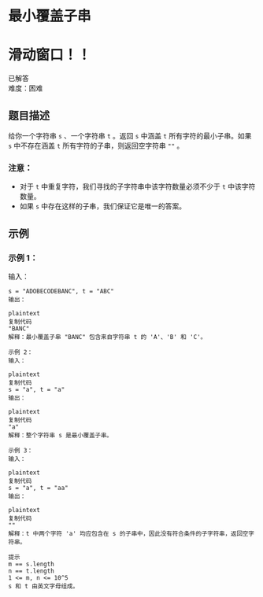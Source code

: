 # 最小覆盖子串

# 滑动窗口！！
已解答  
难度：困难  

## 题目描述

给你一个字符串 `s` 、一个字符串 `t` 。返回 `s` 中涵盖 `t` 所有字符的最小子串。如果 `s` 中不存在涵盖 `t` 所有字符的子串，则返回空字符串 `""` 。

### 注意：

- 对于 `t` 中重复字符，我们寻找的子字符串中该字符数量必须不少于 `t` 中该字符数量。
- 如果 `s` 中存在这样的子串，我们保证它是唯一的答案。

## 示例

### 示例 1：

输入：
```plaintext
s = "ADOBECODEBANC", t = "ABC"
输出：

plaintext
复制代码
"BANC"
解释：最小覆盖子串 "BANC" 包含来自字符串 t 的 'A'、'B' 和 'C'。

示例 2：
输入：

plaintext
复制代码
s = "a", t = "a"
输出：

plaintext
复制代码
"a"
解释：整个字符串 s 是最小覆盖子串。

示例 3：
输入：

plaintext
复制代码
s = "a", t = "aa"
输出：

plaintext
复制代码
""
解释：t 中两个字符 'a' 均应包含在 s 的子串中，因此没有符合条件的子字符串，返回空字符串。

提示
m == s.length
n == t.length
1 <= m, n <= 10^5
s 和 t 由英文字母组成。
